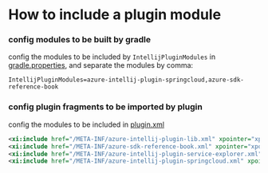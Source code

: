 # How to include a plugin module

### config modules to be built by gradle

config the modules to be included by `IntellijPluginModules` in [gradle.properties](./gradle.properties), and separate the modules by comma:

```properties
IntellijPluginModules=azure-intellij-plugin-springcloud,azure-sdk-reference-book
```

### config plugin fragments to be imported by plugin

config the modules to be included in [plugin.xml](./src/main/resources/META-INF/plugin.xml)

```xml
<xi:include href="/META-INF/azure-intellij-plugin-lib.xml" xpointer="xpointer(/idea-plugin/*)"/>
<xi:include href="/META-INF/azure-sdk-reference-book.xml" xpointer="xpointer(/idea-plugin/*)"/>
<xi:include href="/META-INF/azure-intellij-plugin-service-explorer.xml" xpointer="xpointer(/idea-plugin/*)"/>
<xi:include href="/META-INF/azure-intellij-plugin-springcloud.xml" xpointer="xpointer(/idea-plugin/*)"/>
```